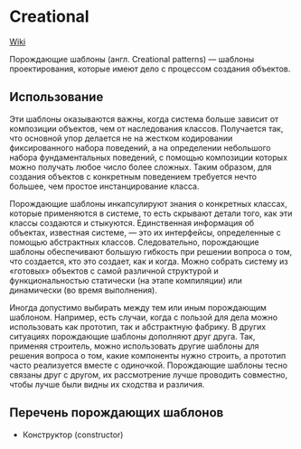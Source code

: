 # Creational

[Wiki](https://ru.wikipedia.org/wiki/%D0%9F%D0%BE%D1%80%D0%BE%D0%B6%D0%B4%D0%B0%D1%8E%D1%89%D0%B8%D0%B5_%D1%88%D0%B0%D0%B1%D0%BB%D0%BE%D0%BD%D1%8B_%D0%BF%D1%80%D0%BE%D0%B5%D0%BA%D1%82%D0%B8%D1%80%D0%BE%D0%B2%D0%B0%D0%BD%D0%B8%D1%8F)

Порождающие шаблоны (англ. Creational patterns) — шаблоны проектирования, которые имеют дело с процессом создания объектов.

## Использование
Эти шаблоны оказываются важны, когда система больше зависит от композиции объектов, чем от наследования классов. Получается так, что основной упор делается не на жестком кодировании фиксированного набора поведений, а на определении небольшого набора фундаментальных поведений, с помощью композиции которых можно получать любое число более сложных. Таким образом, для создания объектов с конкретным поведением требуется нечто большее, чем простое инстанцирование класса.

Порождающие шаблоны инкапсулируют знания о конкретных классах, которые применяются в системе, то есть скрывают детали того, как эти классы создаются и стыкуются. Единственная информация об объектах, известная системе, — это их интерфейсы, определенные с помощью абстрактных классов. Следовательно, порождающие шаблоны обеспечивают большую гибкость при решении вопроса о том, что создается, кто это создает, как и когда. Можно собрать систему из «готовых» объектов с самой различной структурой и функциональностью статически (на этапе компиляции) или динамически (во время выполнения).

Иногда допустимо выбирать между тем или иным порождающим шаблоном. Например, есть случаи, когда с пользой для дела можно использовать как прототип, так и абстрактную фабрику. В других ситуациях порождающие шаблоны дополняют друг друга. Так, применяя строитель, можно использовать другие шаблоны для решения вопроса о том, какие компоненты нужно строить, а прототип часто реализуется вместе с одиночкой. Порождающие шаблоны тесно связаны друг с другом, их рассмотрение лучше проводить совместно, чтобы лучше были видны их сходства и различия.

## Перечень порождающих шаблонов

* Конструктор (constructor)
